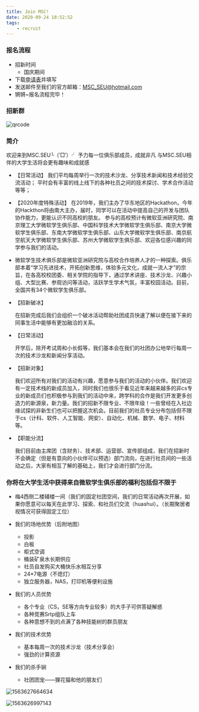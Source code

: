 ```yaml
---
title: Join MSC!
date: 2020-09-24 18:52:52
tags:
    - recruit
---
```


### 报名流程

* 招新时间
  *  国庆期间
* 下载[申请表](https://github.com/seumsc/resource/raw/master/recruit/2020微软学生俱乐部招新申请表.docx)并填写
* 发送邮件至我们的官方邮箱：[MSC_SEU@hotmail.com](mailto:MSC_SEU@hotmail.com)
* 锵锵~报名流程完毕！

### 招新群

![qrcode](/qrcode_1601034761436.jpg)

### 简介

欢迎来到MSC.SEU╰（‵□′）╯
予力每一位俱乐部成员，成就非凡
与MSC.SEU相伴的大学生活将会更有趣味和成就感

* 【日常活动】
  我们平均每周举行一次的技术沙龙、分享技术新闻和技术经验交流活动；
  平时会有丰富的线上线下的各种社员之间的技术探讨、学术合作活动等等；

* 【2020年度特殊活动】
  在2019年，我们主办了华东地区的Hackathon，今年的Hackthon将由南大主办，届时，同学可以在活动中提高自己的开发与团队协作能力，更能认识不同高校的朋友。
  参与的高校预计有微软亚洲研究院、南京理工大学微软学生俱乐部、中国科学技术大学微软学生俱乐部、南京大学微软学生俱乐部、东南大学微软学生俱乐部、山东大学微软学生俱乐部、南京航空航天大学微软学生俱乐部、苏州大学微软学生俱乐部、欢迎各位感兴趣的同学参与我们的活动。

* 微软学生技术俱乐部是微软亚洲研究院与高校合作培养人才的一种探索。俱乐部本着“学习先进技术，开拓创新思维，体验多元文化，成就一流人才”的宗旨，在各高校校团委、相关学院的指导下，通过学术讲座、技术沙龙、兴趣小组、大型比赛、参观访问等活动，活跃学生学术气氛，丰富校园活动。目前，全国共有34个微软学生俱乐部。

* 【招新破冰】

  在招新完成后我们会组织一个破冰活动帮助社团成员快速了解以便在接下来的同事生活中能够有更加融洽的关系。

* 【日常活动】

  开学后，除开考试周和小长假等，我们基本会在我们的社团办公地举行每周一次的技术沙龙和新闻分享活动。

* 【招新对象】

  我们欢迎所有对我们的活动有兴趣，愿意参与我们的活动的小伙伴。我们欢迎有一定技术栈的新成员加入，同时我们也很乐于看见近年来越来越多的非cs专业的新成员们也积极参与到我们的活动中来，跨学科的合作是我们开发更多创造力的新源泉，新力量。我们的招新不限专业、不限年级！一些曾经在入社边缘试探的非新生们也可以把握这次机会。目前我们的社员专业分布包括但不限于cs（计科、软件、人工智能、网安）、自动化、机械、数学、电子、材料等。

* 【职能分流】

  我们目前由主席团（含财务）、技术部、运营部、宣传部组成，我们在招新时不会确定（但是有意向的小伙伴可以预选）部门流向，在进行社员间的一些活动之后，大家有相互了解的基础上，我们才会进行部门分流。

### 你将在大学生活中获得来自微软学生俱乐部的福利包括但不限于

* 梅4西侧二楼辅楼一间（我们的固定社团空间，我们的日常活动再次开展，如果你愿意可以每天在此学习、探索、和社员们交流（huashui）。（长期聚居者视情况可获得固定工位）

* 我们的场地优势（后附地图）

  * 投影
  * 白板
  * 柜式空调
  * 桶装矿泉水长期供应
  * 社员自发购买大桶快乐水相互分享
  * 24*7电源（不熄灯）
  * 独立服务器，NAS，打印机等便利设施

* 我们的人员优势

  * 各个专业（CS，SE等方向专业较多）的大手子可供答疑解惑
  * 各种竞赛Srtp组队上车
  * 各种意想不到的点满了各种技能树的群员朋友

* 我们的技术优势

  * 基本每周一次的技术沙龙（技术分享会）
  * 强劲的计算资源

* 我们的杀手锏

  * 社团团宠——狸花猫和他的朋友们

![1563627664634](/1563627664634.png)

![1563626997143](/1563626997143.png)
